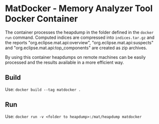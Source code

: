 # MatDocker - Memory Analyzer Tool Docker Container
The container processes the heapdump in the folder defined in the ```docker run``` command. Computed indices are compressed into ```indices.tar.gz``` and the reports "org.eclipse.mat.api:overview", "org.eclipse.mat.api:suspects" and "org.eclipse.mat.api:top_components" are created as zip archives.

By using this container heapdumps on remote machines can be easily processed and the results available in a more efficient way.
## Build

Use:
```docker build --tag matdocker .```

## Run
Use:
```docker run -v <folder to heapdump>:/mat/heapdump matdocker```
